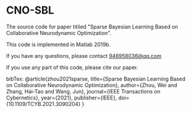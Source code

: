 # CNO-SBL
The source code for paper titiled "Sparse Bayesian Learning Based on Collaborative Neurodynamic Optimization". 

This code is implemented in Matlab 2019b. 

If you have any questions, please contact 946958036@qq.com 

If you use any part of this code, please cite our paper.  

bibTex: 
@article{zhou2021sparse,
  title={Sparse Bayesian Learning Based on Collaborative Neurodynamic Optimization},
  author={Zhou, Wei and Zhang, Hai-Tao and Wang, Jun},
  journal={IEEE Transactions on Cybernetics},
  year={2021},
  publisher={IEEE},
  doi={10.1109/TCYB.2021.3090204}
}


